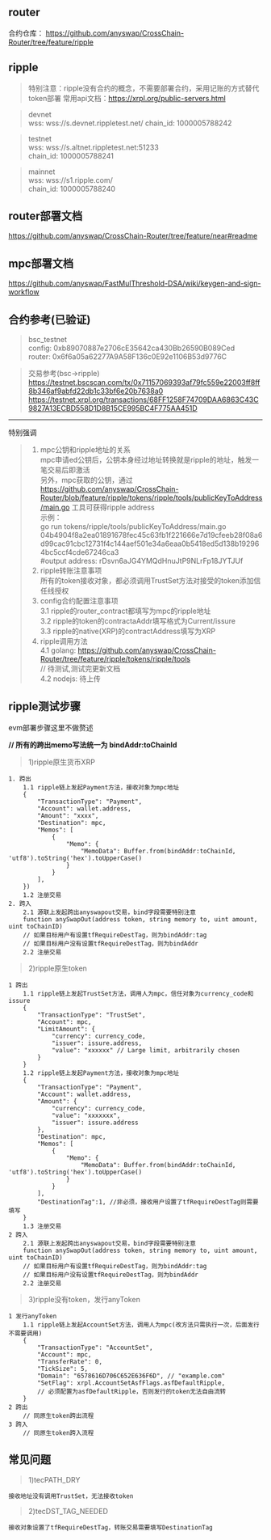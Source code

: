 ## router
合约仓库： https://github.com/anyswap/CrossChain-Router/tree/feature/ripple

## ripple
> 特别注意：ripple没有合约的概念，不需要部署合约，采用记账的方式替代token部署
常用api文档：https://xrpl.org/public-servers.html

> devnet  
wss:  wss://s.devnet.rippletest.net/
chain_id:  1000005788242

> testnet  
wss:  wss://s.altnet.rippletest.net:51233  
chain_id:  1000005788241

> mainnet  
wss: wss://s1.ripple.com/  
chain_id: 1000005788240

## router部署文档 
https://github.com/anyswap/CrossChain-Router/tree/feature/near#readme
## mpc部署文档 
https://github.com/anyswap/FastMulThreshold-DSA/wiki/keygen-and-sign-workflow

## 合约参考(已验证)
> bsc_testnet  
config: 0xb89070887e2706cE35642ca430Bb26590B089Ced  
router: 0x6f6a05a62277A9A58F136c0E92e1106B53d9776C  

> 交易参考(bsc->ripple)  
https://testnet.bscscan.com/tx/0x71157069393af79fc559e22003ff8ff8b346af9abfd22db1c33bf6e20b7638a0
https://testnet.xrpl.org/transactions/68FF1258F74709DAA6863C43C9827A13ECBD558D1D8B15CE995BC4F775AA451D
***
特别强调  
>1) mpc公钥和ripple地址的关系  
mpc申请ed公钥后，公钥本身经过地址转换就是ripple的地址，触发一笔交易后即激活  
另外，mpc获取的公钥，通过  https://github.com/anyswap/CrossChain-Router/blob/feature/ripple/tokens/ripple/tools/publicKeyToAddress/main.go  工具可获得ripple address  
示例：  
go run tokens/ripple/tools/publicKeyToAddress/main.go 04b4904f8a2ea01891678fec45c63fb1f221666e7d19cfeeb28f08a6d99cac91cbc12731f4c144aef501e34a6eaa0b5418ed5d138b192964bc5ccf4cde67246ca3  
#output
address: rDsvn6aJG4YMQdHnuJtP9NLrFp18JYTJUf  
>2) ripple转账注意事项  
所有的token接收对象，都必须调用TrustSet方法对接受的token添加信任线授权
>3) config合约配置注意事项  
    3.1 ripple的router_contract都填写为mpc的ripple地址  
    3.2 ripple的token的contractaAddr填写格式为Current/issure  
    3.3 ripple的native(XRP)的contractAddress填写为XRP
>4) ripple调用方法  
    4.1 golang: https://github.com/anyswap/CrossChain-Router/tree/feature/ripple/tokens/ripple/tools  
    // 待测试,测试完更新文档  
    4.2 nodejs: 待上传

## ripple测试步骤
evm部署步骤这里不做赘述

**// 所有的跨出memo写法统一为 bindAddr:toChainId**
>1)ripple原生货币XRP
```shell
1. 跨出
    1.1 ripple链上发起Payment方法，接收对象为mpc地址
    {
        "TransactionType": "Payment",
        "Account": wallet.address,
        "Amount": "xxxx",
        "Destination": mpc,
        "Memos": [
            {
                "Memo": {
                    "MemoData": Buffer.from(bindAddr:toChainId, 'utf8').toString('hex').toUpperCase()
                }
            }
        ],
    })
    1.2 注册交易
2. 跨入
    2.1 源联上发起跨出anyswapout交易，bind字段需要特别注意
    function anySwapOut(address token, string memory to, uint amount, uint toChainID)
    // 如果目标用户有设置tfRequireDestTag，则为bindAddr:tag
    // 如果目标用户没有设置tfRequireDestTag，则为bindAddr
    2.2 注册交易
```

>2)ripple原生token
```shell
1 跨出
    1.1 ripple链上发起TrustSet方法，调用人为mpc，信任对象为currency_code和issure
    {
        "TransactionType": "TrustSet",
        "Account": mpc,
        "LimitAmount": {
            "currency": currency_code,
            "issuer": issure.address,
            "value": "xxxxxx" // Large limit, arbitrarily chosen
        }
    }
    1.2 ripple链上发起Payment方法，接收对象为mpc地址
    {
        "TransactionType": "Payment",
        "Account": wallet.address,
        "Amount": {
            "currency": currency_code,
            "value": "xxxxxxx",
            "issuer": issure.address
        },
        "Destination": mpc,
        "Memos": [
            {
                "Memo": {
                    "MemoData": Buffer.from(bindAddr:toChainId, 'utf8').toString('hex').toUpperCase()
                }
            }
        ],
        "DestinationTag":1, //非必须，接收用户设置了tfRequireDestTag则需要填写
    }
    1.3 注册交易
2 跨入
    2.1 源联上发起跨出anyswapout交易，bind字段需要特别注意
    function anySwapOut(address token, string memory to, uint amount, uint toChainID)
    // 如果目标用户有设置tfRequireDestTag，则为bindAddr:tag
    // 如果目标用户没有设置tfRequireDestTag，则为bindAddr
    2.2 注册交易
``` 

>3)ripple没有token，发行anyToken
```shell
1 发行anyToken
    1.1 ripple链上发起AccountSet方法，调用人为mpc(改方法只需执行一次，后面发行不需要调用)
    {
        "TransactionType": "AccountSet",
        "Account": mpc,
        "TransferRate": 0,
        "TickSize": 5,
        "Domain": "6578616D706C652E636F6D", // "example.com"
        "SetFlag": xrpl.AccountSetAsfFlags.asfDefaultRipple, 
        // 必须配置为asfDefaultRipple，否则发行的token无法自由流转
    }
2 跨出
    // 同原生token跨出流程
3 跨入
    // 同原生token跨入流程
```

## 常见问题
>1)tecPATH_DRY  
```shell
接收地址没有调用TrustSet，无法接收token
```
>2)tecDST_TAG_NEEDED  
```shell
接收对象设置了tfRequireDestTag，转账交易需要填写DestinationTag
```


  
